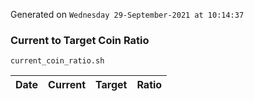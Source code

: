 Generated on `Wednesday 29-September-2021 at 10:14:37`

### Current to Target Coin Ratio
`current_coin_ratio.sh`

Date|Current|Target|Ratio
---|---|---|---
